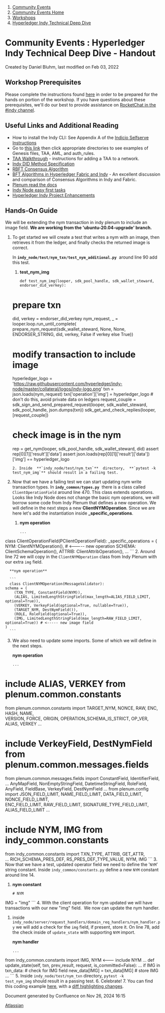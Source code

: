 1. [Community Events](index.html)
2. [Community Events Home](Community-Events-Home_21790731.html)
3. [Workshops](Workshops_21790888.html)
4. [Hyperledger Indy Technical Deep Dive](Hyperledger-Indy-Technical-Deep-Dive_21792290.html)

# Community Events : Hyperledger Indy Technical Deep Dive - Handout

Created by Daniel Bluhm, last modified on Feb 03, 2022

## Workshop Prerequisites

Please complete the instructions found [here](https://lf-hyperledger.atlassian.net/wiki/display/events/Hyperledger+Indy+Technical+Deep+Dive+Prerequisites) in order to be prepared for the hands on portion of the workshop. If you have questions about these prerequisites, we'll do our best to provide assistance on [RocketChat in the #indy channel](https://chat.hyperledger.org/channel/indy).

## Useful Links and Additional Reading

- How to install the Indy CLI: See Appendix A of the [Indicio Selfserve Instructions](https://docs.google.com/document/d/18-8MiRRuxVHn-FFWyd8LHukPNl_WNzo-tJtXK9bmZfY)
- Go to [this link](https://github.com/Indicio-tech/indicio-network) then click appropriate directories to see examples of Genesis files, TAA, AML, and auth\_rules.
- [TAA Walkthrough](https://docs.google.com/document/d/1FWBW9KFWuyqCEetkf2z-tD1LWN7UjiBB/edit?usp=sharing&ouid=108812736870072316534&rtpof=true&sd=true) - instructions for adding a TAA to a network.
- [Indy DID Method Specification](https://hyperledger.github.io/indy-did-method/)
- [RBFT Consensus Algorithm](https://pakupaku.me/plaublin/rbft/5000a297.pdf)
- [BFT Algorithms in Hyperledger Fabric and Indy](https://medium.com/@IAMVISH/consensus-algorithms-in-hyperledger-framework-c8d40507aa70) - An excellent discussion and comparison of Consensus Algorithms in Indy and Fabric.
- [Plenum read the docs](https://hyperledger-indy.readthedocs.io/projects/plenum/en/latest/main.html)
- [Indy Node easy first tasks](https://github.com/hyperledger/indy-node/issues?q=is%3Aopen%20is%3Aissue%20label%3A%22good%20first%20issue%22)
- [Hyperledger Indy Project Enhancements](https://github.com/hyperledger/indy-hipe)

## Hands-On Guide

We will be extending the nym transaction in indy plenum to include an image field. **We are working from the 'ubuntu-20.04-upgrade' branch.**

1. To get started we will create a test that writes a nym with an image, then retrieves it from the ledger, and finally checks the returned image is correct.
   
   In **`indy_node/test/nym_txn/test_nym_additional.py`**  around line 90 add this test.
   
   1. **test\_nym\_img**
      
      ```
      def test_nym_img(looper, sdk_pool_handle, sdk_wallet_steward, endorser_did_verkey):
    # prepare txn
    did, verkey = endorser_did_verkey
    nym_request, _ = looper.loop.run_until_complete(
        prepare_nym_request(sdk_wallet_steward, None,
                            None, ENDORSER_STRING, did, verkey, False if verkey else True))
    # modify transaction to include image
    hyperledger_logo = 'https://raw.githubusercontent.com/hyperledger/indy-node/master/collateral/logos/indy-logo.png'
    txn = json.loads(nym_request)
    txn['operation']['img'] = hyperledger_logo # don't do this, avoid private data on ledgers
    request_couple = sdk_sign_and_send_prepared_request(looper, sdk_wallet_steward,
                                                        sdk_pool_handle, json.dumps(txn))
    sdk_get_and_check_replies(looper, [request_couple])
    # check image is in the nym
    rep = get_nym(looper, sdk_pool_handle, sdk_wallet_steward, did)
    assert rep[0][1]['result']['data']
    assert json.loads(rep[0][1]['result']['data'])['img'] == hyperledger_logo
      ```
   2. Inside  **`indy_node/test/nym_txn`**  directory,  **`pytest -k test_nym_img`** should result in a failing test.
2. Now that we have a failing test we can start updating nym write transaction types. In **`indy_common/types.py`**  there is a class called `ClientOperationField` around line 470. This class extends operations. Looks like Indy Node does not change the basic nym operations, we will borrow some code from Indy Plenum that defines a new operation. We will define in the next steps a new **ClientNYMOperation**. Since we are here let's add the instantiation inside **\_specific\_operations**.
   
   1. **nym operation**
      
      ```
      ...
class ClientOperationField(PClientOperationField):
    _specific_operations = {
        NYM: ClientNYMOperation(), # <----- new operation
        SCHEMA: ClientSchemaOperation(),
        ATTRIB: ClientAttribOperation(),
...
      ```
   2. Around line 72 we will copy in the `ClientNYMOperation` class from Indy Plenum with our extra `img` field.
      
      **nym operation**
      
      ```
      class ClientNYMOperation(MessageValidator):
    schema = (
        (TXN_TYPE, ConstantField(NYM)),
        (ALIAS, LimitedLengthStringField(max_length=ALIAS_FIELD_LIMIT, optional=True)),
        (VERKEY, VerkeyField(optional=True, nullable=True)),
        (TARGET_NYM, DestNymField()),
        (ROLE, RoleField(optional=True)),
        (IMG, LimitedLengthStringField(max_length=RAW_FIELD_LIMIT, optional=True)) # <----- new image field
    )
      ```
   3. We also need to update some imports. Some of which we will define in the next steps.
      
      **nym operation**
      
      ```
      ...
# include  ALIAS, VERKEY from plenum.common.constants
from plenum.common.constants import TARGET_NYM, NONCE, RAW, ENC, HASH, NAME, \
    VERSION, FORCE, ORIGIN, OPERATION_SCHEMA_IS_STRICT, OP_VER, ALIAS, VERKEY
...
# include VerkeyField, DestNymField from plenum.common.messages.fields
from plenum.common.messages.fields import ConstantField, IdentifierField, \
	...
    AnyMapField, NonEmptyStringField, DatetimeStringField, RoleField, AnyField, FieldBase, VerkeyField, DestNymField
...
from plenum.config import JSON_FIELD_LIMIT, NAME_FIELD_LIMIT, DATA_FIELD_LIMIT, \
    NONCE_FIELD_LIMIT, \
    ENC_FIELD_LIMIT, RAW_FIELD_LIMIT, SIGNATURE_TYPE_FIELD_LIMIT, ALIAS_FIELD_LIMIT
...
# include NYM, IMG from indy_common.constants
from indy_common.constants import TXN_TYPE, ATTRIB, GET_ATTR, \
	...
    RICH_SCHEMA_PRES_DEF, RS_PRES_DEF_TYPE_VALUE, NYM, IMG
      ```
3. Now that we have a test, updated operator field we need to define the '`NYM`' string constant. Inside `indy_common/constants.py` define a new `NYM` constant around line 14.
   
   1. **nym constant**
      
      ```
      # NYM
IMG = "img"
      ```
4. With the client operation for nym updated we will have transactions with our new "img" field.  We now can update the nym handler.
   
   1. inside `indy_node/server/request_handlers/domain_req_handlers/nym_handler.py` we will add a check for the `img` field, if present, store it. On line 78, add the check inside of `update_state` with supporting `NYM` import.
      
      **nym handler**
      
      ```
      ...
from indy_common.constants import IMG, NYM <--- include NYM
...
     def update_state(self, txn, prev_result, request, is_committed=False):
		...
        if IMG in txn_data: # check for IMG field
            new_data[IMG] = txn_data[IMG] # store IMG
        ...
      ```
5. Inside `indy_node/test/nym_txn` directory, `pytest -k test_nym_img` should result in a passing test.
6. Celebrate!
7. You can find this coding example [here](https://github.com/Indicio-tech/indy-node/tree/deep-dive-handout), with a [diff highlighting changes](https://github.com/hyperledger/indy-node/compare/ubuntu-20.04-upgrade...Indicio-tech:deep-dive-handout?expand=1).

Document generated by Confluence on Nov 26, 2024 16:15

[Atlassian](http://www.atlassian.com/)
